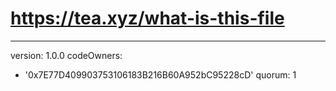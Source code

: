 # https://tea.xyz/what-is-this-file
---
version: 1.0.0
codeOwners:
  - '0x7E77D409903753106183B216B60A952bC95228cD'
quorum: 1
